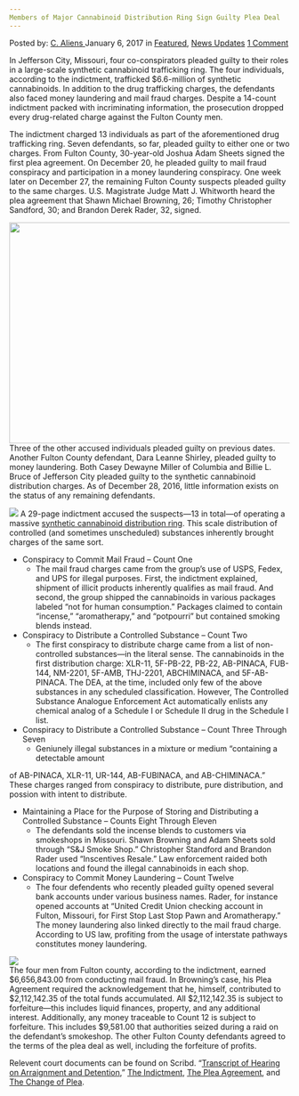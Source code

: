 ```yaml
---
Members of Major Cannabinoid Distribution Ring Sign Guilty Plea Deal
---
```

<article class="post-listing post-17351 post type-post status-publish format-standard has-post-thumbnail hentry  tag-cannabinoid tag-deal tag-distribution tag-guilty tag-major tag-members tag-plea tag-ring tag-sign">
    <div class="post-inner">
        <span>Posted by: <a href="https://www.deepdotweb.com/author/caliens/" title="">C. Aliens </a></span>
    <span>January 6, 2017</span>
    <span>in <a href="https://www.deepdotweb.com/category/deepdot-news/" rel="category tag">Featured</a>, <a href="https://www.deepdotweb.com/category/news-updates/" rel="category tag">News Updates</a></span>
    <span><a href="https://www.deepdotweb.com/2017/01/06/members-major-cannabinoid-distribution-ring-sign-guilty-plea-deal/#comments">1 Comment</a></span>
    </p>
    <div class="clear"></div>
    <div class="entry">
    <p>In Jefferson City, Missouri, four co-conspirators pleaded guilty to their roles in a large-scale synthetic cannabinoid trafficking ring. The four individuals, according to the indictment, trafficked $6.6-million of synthetic cannabinoids. In addition to the drug trafficking charges, the defendants also faced money laundering and mail fraud charges. Despite a 14-count indictment packed with incriminating information, the prosecution dropped every drug-related charge against the Fulton County men.</p>
    <p>The indictment charged 13 individuals as part of the aforementioned drug trafficking ring. Seven defendants, so far, pleaded guilty to either one or two charges. From Fulton County, 30-year-old Joshua Adam Sheets signed the first plea agreement. On December 20, he pleaded guilty to mail fraud conspiracy and participation in a money laundering conspiracy. One week later on December 27, the remaining Fulton County suspects pleaded guilty to the same charges. U.S. Magistrate Judge Matt J. Whitworth heard the plea agreement that Shawn Michael Browning, 26; Timothy Christopher Sandford, 30; and Brandon Derek Rader, 32, signed.</p>
    <p><img class="wp-image-17361 aligncenter" src="/imgs/2017/01/word-image-10.png" width="866" height="397" srcset="/imgs/2017/01/word-image-10.png 1038w, /imgs/2017/01/word-image-10-300x138.png 300w, /imgs/2017/01/word-image-10-1024x470.png 1024w, /imgs/2017/01/word-image-10-272x125.png 272w" sizes="(max-width: 866px) 100vw, 866px"/> Three of the other accused individuals pleaded guilty on previous dates. Another Fulton County defendant, Dara Leanne Shirley, pleaded guilty to money laundering. Both Casey Dewayne Miller of Columbia and Billie L. Bruce of Jefferson City pleaded guilty to the synthetic cannabinoid distribution charges. As of December 28, 2016, little information exists on the status of any remaining defendants.</p>
    <p><img class="wp-image-17362 aligncenter" src="/imgs/2017/01/word-image-11.png" srcset="/imgs/2017/01/word-image-11.png 659w, /imgs/2017/01/word-image-11-300x111.png 300w" sizes="(max-width: 659px) 100vw, 659px"/> A 29-page indictment accused the suspects—13 in total—of operating a massive <a href="https://www.deepdotweb.com/2016/12/16/turkish-health-expert-30-percent-drugs-comes-internet/">synthetic cannabinoid distribution ring</a>. This scale distribution of controlled (and sometimes unscheduled) substances inherently brought charges of the same sort.</p>
    <ul>
    <li>Conspiracy to Commit Mail Fraud &#8211; Count One
    <ul>
    <li>The mail fraud charges came from the group&#8217;s use of USPS, Fedex, and UPS for illegal purposes. First, the indictment explained, shipment of illicit products inherently qualifies as mail fraud. And second, the group shipped the cannabinoids in various packages labeled “not for human consumption.” Packages claimed to contain “incense,” “aromatherapy,” and “potpourri” but contained smoking blends instead.</li>
    </ul>
    </li>
    <li>Conspiracy to Distribute a Controlled Substance – Count Two
    <ul>
    <li>The first conspiracy to distribute charge came from a list of non-controlled substances—in the literal sense. The cannabinoids in the first distribution charge: XLR-11, 5F-PB-22, PB-22, AB-PINACA, FUB-144, NM-2201, 5F-AMB, THJ-2201, ABCHIMINACA, and 5F-AB-PINACA. The DEA, at the time, included only few of the above substances in any scheduled classification. However, The Controlled Substance Analogue Enforcement Act automatically enlists any chemical analog of a Schedule I or Schedule II drug in the Schedule I list.</li>
    </ul>
    </li>
    <li>Conspiracy to Distribute a Controlled Substance – Count Three Through Seven
    <ul>
    <li>Geniunely illegal substances in a mixture or medium “containing a detectable amount</li>
    </ul>
    </li>
    </ul>
    <p>of AB-PINACA, XLR-11, UR-144, AB-FUBINACA, and AB-CHIMINACA.” These charges ranged from conspiracy to distribute, pure distribution, and possion with intent to distribute.</p>
    <ul>
    <li>Maintaining a Place for the Purpose of Storing and Distributing a Controlled Substance – Counts Eight Through Eleven
    <ul>
    <li>The defendants sold the incense blends to customers via smokeshops in Missouri. Shawn Browning and Adam Sheets sold through “S&amp;J Smoke Shop.” Christopher Standford and Brandon Rader used “Inscentives Resale.” Law enforcement raided both locations and found the illegal cannabinoids in each shop.</li>
    </ul>
    </li>
    <li>Conspiracy to Commit Money Laundering – Count Twelve
    <ul>
    <li>The four defendents who recently pleaded guilty opened several bank accounts under various business names. Rader, for instance opened accounts at “United Credit Union checking account in Fulton, Missouri, for First Stop Last Stop Pawn and Aromatherapy.” The money laundering also linked directly to the mail fraud charge. According to US law, profiting from the usage of interstate pathways constitutes money laundering.</li>
    </ul>
    </li>
    </ul>
    <p><img class="wp-image-17363 aligncenter" src="/imgs/2017/01/word-image-12.png" srcset="/imgs/2017/01/word-image-12.png 536w, /imgs/2017/01/word-image-12-300x249.png 300w" sizes="(max-width: 536px) 100vw, 536px"/><br/>
    The four men from Fulton county, according to the indictment, earned $6,656,843.00 from conducting mail fraud. In Browning’s case, his Plea Agreement required the acknowledgement that he, himself, contributed to $2,112,142.35 of the total funds accumulated. All $2,112,142.35 is subject to forfeiture—this includes liquid finances, property, and any additional interest. Additionally, any money traceable to Count 12 is subject to forfeiture. This includes $9,581.00 that authorities seized during a raid on the defendant’s smokeshop. The other Fulton County defendants agreed to the terms of the plea deal as well, including the forfeiture of profits.</p>
    <p>Relevent court documents can be found on Scribd. “<a href="https://www.scribd.com/document/335261862/2-16-cr-04024-SRB-7-USA-v-Nawaz-et-al-Transcript-of-Hearing-on-Arraignment-and-Detention">Transcript of Hearing on Arraignment and Detention</a>,” <a href="https://www.scribd.com/document/335261861/2-16-cr-04024-SRB-7-USA-v-Nawaz-et-al-Indictment">The Indictment</a>, <a href="https://www.scribd.com/document/335261860/2-16-cr-04024-SRB-7-USA-v-Nawaz-et-al-Plea-Agreement">The Plea Agreement</a>, and <a href="https://www.scribd.com/document/335261859/2-16-cr-04024-SRB-7-USA-v-Nawaz-et-al-Change-of-Plea">The Change of Plea</a>.</p>
    </div>
    <span style="display:none"><a href="https://www.deepdotweb.com/tag/cannabinoid/" rel="tag">cannabinoid</a> <a href="https://www.deepdotweb.com/tag/deal/" rel="tag">deal</a> <a href="https://www.deepdotweb.com/tag/distribution/" rel="tag">distribution</a>  <a href="https://www.deepdotweb.com/tag/major/" rel="tag">major</a> <a href="https://www.deepdotweb.com/tag/members/" rel="tag">members</a> <a href="https://www.deepdotweb.com/tag/plea/" rel="tag">plea</a> <a href="https://www.deepdotweb.com/tag/ring/" rel="tag">ring</a> <a href="https://www.deepdotweb.com/tag/sign/" rel="tag">sign</a></span> <span style="display:none" class="updated">2017-01-06</span>
    <div style="display:none" class="vcard author" itemprop="author" itemscope itemtype="http://schema.org/Person"><strong class="fn" itemprop="name"><a href="https://www.deepdotweb.com/author/caliens/" title="Posts by C. Aliens" rel="author">C. Aliens</a></strong></div>
    </div>
</article>

